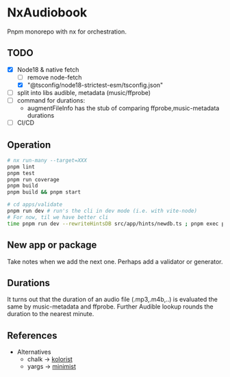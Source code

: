 
# NxAudiobook

Pnpm monorepo with nx for orchestration.

## TODO

- [x] Node18 & native fetch
  - [ ] remove node-fetch
  - [x] "@tsconfig/node18-strictest-esm/tsconfig.json"
- [ ] split into libs audible, metadata (music/ffprobe)
- [ ] command for durations:
  - augmentFileInfo has the stub of comparing ffprobe,music-metadata durations
- [ ] CI/CD

## Operation

```bash
# nx run-many --target=XXX
pnpm lint
pnpm test
pnpm run coverage
pnpm build
pnpm build && pnpm start

# cd apps/validate
pnpm run dev # run's the cli in dev mode (i.e. with vite-node)
# For now, til we have better cli
time pnpm run dev --rewriteHintsDB src/app/hints/newdb.ts ; pnpm exec prettier --write src/app/hints/newdb.ts ; difft src/app/hints/*db.ts
```

## New app or package

Take notes when we add the next one. Perhaps add a validator or generator.

## Durations

It turns out that the duration of an audio file (.mp3,.m4b,..) is evaluated the same by music-metadata and ffprobe.
Further Audible lookup rounds the duration to the nearest minute.

## References

- Alternatives
  - chalk -> [kolorist](https://github.com/marvinhagemeister/kolorist)
  - yargs -> [minimist](https://github.com/minimistjs/minimist)
